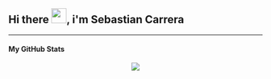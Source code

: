 ## Hi there <img src="https://raw.githubusercontent.com/MartinHeinz/MartinHeinz/master/wave.gif" width="30px">, i'm Sebastian Carrera

<hr>

#### My GitHub Stats

<a style="display:flex; justify-content: center;" href="https://github.com/sebascarreram/sebascarreram">
  <img align="center" src="https://github-readme-stats.vercel.app/api/top-langs/?username=sebascarreram&layout=compact&hide=html&title_color=ffffff&text_color=c9cacc&icon_color=2bbc8a&bg_color=1d1f21" />
</a>




